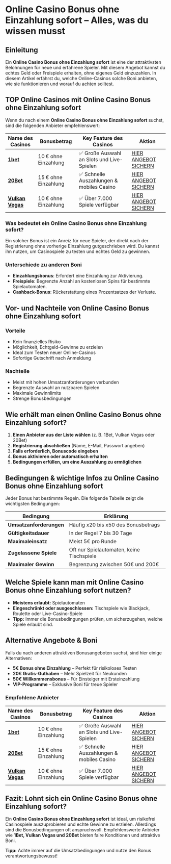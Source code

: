 # Online Casino Bonus ohne Einzahlung sofort – Alles, was du wissen musst

## Einleitung
Ein **Online Casino Bonus ohne Einzahlung sofort** ist eine der attraktivsten Belohnungen für neue und erfahrene Spieler. Mit diesem Angebot kannst du echtes Geld oder Freispiele erhalten, ohne eigenes Geld einzuzahlen. In diesem Artikel erfährst du, welche Online-Casinos solche Boni anbieten, wie sie funktionieren und worauf du achten solltest.

## TOP Online Casinos mit Online Casino Bonus ohne Einzahlung sofort
Wenn du nach einem **Online Casino Bonus ohne Einzahlung sofort** suchst, sind die folgenden Anbieter empfehlenswert: 

| Name des Casinos | Bonusbetrag | Key Feature des Casinos | Aktion |
|------------------|------------|-------------------------|------------|
| [**1bet**](https://bitqoo.com/1bet-casino/) | 10 € ohne Einzahlung | ✅ Große Auswahl an Slots und Live-Spielen | [HIER ANGEBOT SICHERN](https://bitqoo.com/1bet-casino/) |
| [**20Bet**](https://bitqoo.com/20-bet/) | 15 € ohne Einzahlung | ✅ Schnelle Auszahlungen & mobiles Casino | [HIER ANGEBOT SICHERN](https://bitqoo.com/20-bet/) |
| [**Vulkan Vegas**](https://bitqoo.com/vulkan-vegas/) | 10 € ohne Einzahlung | ✅ Über 7.000 Spiele verfügbar | [HIER ANGEBOT SICHERN](https://bitqoo.com/vulkan-vegas/) |

### Was bedeutet ein Online Casino Bonus ohne Einzahlung sofort?
Ein solcher Bonus ist ein Anreiz für neue Spieler, der direkt nach der Registrierung ohne vorherige Einzahlung gutgeschrieben wird. Du kannst ihn nutzen, um Casinospiele zu testen und echtes Geld zu gewinnen.

### Unterschiede zu anderen Boni
- **Einzahlungsbonus**: Erfordert eine Einzahlung zur Aktivierung.
- **Freispiele**: Begrenzte Anzahl an kostenlosen Spins für bestimmte Spielautomaten.
- **Cashback-Bonus**: Rückerstattung eines Prozentsatzes der Verluste.

## Vor- und Nachteile von Online Casino Bonus ohne Einzahlung sofort

### Vorteile
- Kein finanzielles Risiko
- Möglichkeit, Echtgeld-Gewinne zu erzielen
- Ideal zum Testen neuer Online-Casinos
- Sofortige Gutschrift nach Anmeldung

### Nachteile
- Meist mit hohen Umsatzanforderungen verbunden
- Begrenzte Auswahl an nutzbaren Spielen
- Maximale Gewinnlimits
- Strenge Bonusbedingungen

## Wie erhält man einen Online Casino Bonus ohne Einzahlung sofort?

1. **Einen Anbieter aus der Liste wählen** (z. B. 1Bet, Vulkan Vegas oder 20Bet)
2. **Registrierung abschließen** (Name, E-Mail, Passwort angeben)
3. **Falls erforderlich, Bonuscode eingeben**
4. **Bonus aktivieren oder automatisch erhalten**
5. **Bedingungen erfüllen, um eine Auszahlung zu ermöglichen**

## Bedingungen & wichtige Infos zu Online Casino Bonus ohne Einzahlung sofort
Jeder Bonus hat bestimmte Regeln. Die folgende Tabelle zeigt die wichtigsten Bedingungen:

| Bedingung              | Erklärung |
|------------------------|-----------|
| **Umsatzanforderungen** | Häufig x20 bis x50 des Bonusbetrags |
| **Gültigkeitsdauer**   | In der Regel 7 bis 30 Tage |
| **Maximaleinsatz**     | Meist 5€ pro Runde |
| **Zugelassene Spiele** | Oft nur Spielautomaten, keine Tischspiele |
| **Maximaler Gewinn**   | Begrenzung zwischen 50€ und 200€ |

## Welche Spiele kann man mit Online Casino Bonus ohne Einzahlung sofort nutzen?

- **Meistens erlaubt:** Spielautomaten
- **Eingeschränkt oder ausgeschlossen:** Tischspiele wie Blackjack, Roulette oder Live-Casino-Spiele
- **Tipp:** Immer die Bonusbedingungen prüfen, um sicherzugehen, welche Spiele erlaubt sind.

## Alternative Angebote & Boni
Falls du nach anderen attraktiven Bonusangeboten suchst, sind hier einige Alternativen:

- **5€ Bonus ohne Einzahlung** – Perfekt für risikoloses Testen
- **20€ Gratis-Guthaben** – Mehr Spielzeit für Neukunden
- **50€ Willkommensbonus** – Für Einsteiger mit Ersteinzahlung
- **VIP-Programme** – Exklusive Boni für treue Spieler

### Empfohlene Anbieter  

| Name des Casinos | Bonusbetrag | Key Feature des Casinos | Aktion |
|------------------|------------|-------------------------|------------|
| [**1bet**](https://bitqoo.com/1bet-casino/) | 10 € ohne Einzahlung | ✅ Große Auswahl an Slots und Live-Spielen | [HIER ANGEBOT SICHERN](https://bitqoo.com/1bet-casino/) |
| [**20Bet**](https://bitqoo.com/20-bet/) | 15 € ohne Einzahlung | ✅ Schnelle Auszahlungen & mobiles Casino | [HIER ANGEBOT SICHERN](https://bitqoo.com/20-bet/) |
| [**Vulkan Vegas**](https://bitqoo.com/vulkan-vegas/) | 10 € ohne Einzahlung | ✅ Über 7.000 Spiele verfügbar | [HIER ANGEBOT SICHERN](https://bitqoo.com/vulkan-vegas/) |

## Fazit: Lohnt sich ein Online Casino Bonus ohne Einzahlung sofort?

Ein **Online Casino Bonus ohne Einzahlung sofort** ist ideal, um risikofrei Casinospiele auszuprobieren und echte Gewinne zu erzielen. Allerdings sind die Bonusbedingungen oft anspruchsvoll. Empfehlenswerte Anbieter wie **1Bet, Vulkan Vegas und 20Bet** bieten faire Konditionen und attraktive Boni.

**Tipp:** Achte immer auf die Umsatzbedingungen und nutze den Bonus verantwortungsbewusst!
